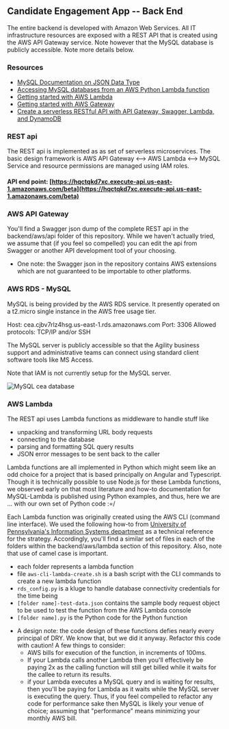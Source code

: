 ## Candidate Engagement App -- Back End

The entire backend is developed with Amazon Web Services. All IT infrastructure resources are exposed with a REST API that is created using the AWS API Gateway service. Note however that the MySQL database is publicly accessible. Note more details below.

### Resources
* [MySQL Documentation on JSON Data Type](https://dev.mysql.com/doc/refman/5.7/en/json.html)
* [Accessing MySQL databases from an AWS Python Lambda function](https://www.isc.upenn.edu/accessing-mysql-databases-aws-python-lambda-function)
* [Getting started with AWS Lambda](http://docs.aws.amazon.com/lambda/latest/dg/getting-started.html)
* [Getting started with AWS Gateway](http://docs.aws.amazon.com/apigateway/latest/developerguide/getting-started-intro.html)
* [Create a serverless RESTful API with API Gateway, Swagger, Lambda, and DynamoDB](https://cloudonaut.io/create-a-serverless-restful-api-with-api-gateway-swagger-lambda-and-dynamodb/)


### REST api
The REST api is implemented as as set of serverless microservices. The basic design framework is
              AWS API Gateway <--> AWS Lambda <--> MySQL
Service and resource permissions are managed using IAM roles.

#### API end point:  [https://hqctqkd7xc.execute-api.us-east-1.amazonaws.com/beta](https://hqctqkd7xc.execute-api.us-east-1.amazonaws.com/beta)

### AWS API Gateway
You'll find a Swagger json dump of the complete REST api in the backend/aws/api folder of this repository. While we haven't actually tried, we assume that (if you feel so compelled) you can edit the api from Swagger or another API development tool of your choosing.

* One note: the Swagger json in the repository contains AWS extensions which are not guaranteed to be importable to other platforms.

### AWS RDS - MySQL
MySQL is being provided by the AWS RDS service. It presently operated on a t2.micro single instance in the AWS free usage tier.

Host: cea.cjbv7rlz4hsg.us-east-1.rds.amazonaws.com
Port: 3306
Allowed protocols: TCP/IP and/or SSH

The MySQL server is publicly accessible so that the Agility business support and administrative teams can connect using standard client software tools like MS Access.

Note that IAM is not currently setup for the MySQL server.

![MySQL cea database](https://raw.githubusercontent.com/Agility360/CEA/master/backend/aws/mysql/er-diagram.png "MySQL cea database")

### AWS Lambda
The REST api uses Lambda functions as middleware to handle stuff like
  - unpacking and transforming URL body requests
  - connecting to the database
  - parsing and formatting SQL query results
  - JSON error messages to be sent back to the caller

Lambda functions are all implemented in Python which might seem like an odd choice for a project that is based principally on Angular and Typescript. Though it is technically possible to use Node.js for these Lambda functions, we observed early on that most literature and how-to documentation for MySQL-Lambda is published using Python examples, and thus, here we are ... with our own set of Python code :=/

Each Lambda function was originally created using the AWS CLI (command line interface). We used the following how-to from [University of Pennsylvania's Information Systems department](https://www.isc.upenn.edu/accessing-mysql-databases-aws-python-lambda-function) as a technical reference for the strategy. Accordingly, you'll find a similar set of files in each of the folders within the backend/aws/lambda section of this repository. Also, note that use of camel case is important.
  - each folder represents a lambda function
  - file ```aws-cli-lambda-create.sh``` is a bash script with the CLI commands to create a new lambda function
  - ```rds_config.py``` is a kluge to handle database connectivity credentials for the time being
  - ```[folder name]-test-data.json``` contains the sample body request object to be used to test the function from the AWS Lambda console
  - ```[folder name].py``` is the Python code for the Python function

* A design note: the code design of these functions defies nearly every principal of DRY. We know that, but we did it anyway. Refactor this code with caution! A few things to consider:
  - AWS bills for execution of the function, in increments of 100ms.
  - If your Lambda calls another Lambda then you'll effectively be paying 2x as the calling function will still get billed while it waits for the callee to return its results.
  - if your Lambda executes a MySQL query and is waiting for results, then you'll be paying for Lambda as it waits while the MySQL server is executing the query.
Thus, if you feel compelled to refactor any code for performance sake then MySQL is likely your venue of choice; assuming that "performance" means minimizing your monthly AWS bill.
